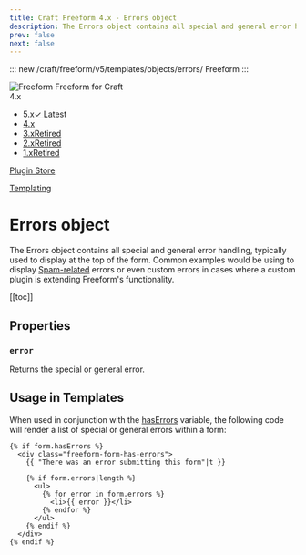 ```yaml
---
title: Craft Freeform 4.x - Errors object
description: The Errors object contains all special and general error handling, typically used to display at the top of the form.
prev: false
next: false
---
```


<meta property="og:image" content="https://docs.solspace.com/extras/social/craft/freeform/freeform.png" />

::: new /craft/freeform/v5/templates/objects/errors/
Freeform
:::

<div id="pr-heading">
    <img src="https://docs.solspace.com/extras/icons/products/freeform-icon.png" alt="Freeform" class="pr-image">
    <span class="pr-name">Freeform</span>
    <span class="pr-category">for Craft</span>
    <div class="pr-v-wrapper">
        <div class="pr-v">
            <span class="pr-v-v">4.x</span>
            <span class="pr-v-arrow arrow down"></span>
        </div>
        <ul class="pr-v-list">
            <li><a href="/craft/freeform/v5/">5.x<span class="pr-v-type pr-latest">✓ Latest</span></a></li>
            <li><a href="/craft/freeform/v4/">4.x</a></li>
            <li><a href="/craft/freeform/v3/">3.x<span class="pr-v-type pr-retired">Retired</span></a></li>
            <li><a href="/craft/freeform/v2/">2.x<span class="pr-v-type pr-retired">Retired</span></a></li>
            <li><a href="/craft/freeform/v1/">1.x<span class="pr-v-type pr-retired">Retired</span></a></li>
        </ul>
    </div>
    <div class="pr-buy">
        <a href="https://plugins.craftcms.com/freeform" class="button button-blue"><span class="external-url">Plugin Store</span></a>
    </div>
</div>

<span class="page-section"><a href="/craft/freeform/v4/templates/">Templating</a></span>

# Errors object

The Errors object contains all special and general error handling, typically used to display at the top of the form. Common examples would be using to display [Spam-related](../../overview/spam-protection.md) errors or even custom errors in cases where a custom plugin is extending Freeform's functionality.


[[toc]]


## Properties

### `error`
Returns the special or general error.


## Usage in Templates

When used in conjunction with the [hasErrors](./form.md#prop-hasErrors) variable, the following code will render a list of special or general errors within a form:

``` twig
{% if form.hasErrors %}
  <div class="freeform-form-has-errors">
    {{ "There was an error submitting this form"|t }}

    {% if form.errors|length %}
      <ul>
        {% for error in form.errors %}
          <li>{{ error }}</li>
        {% endfor %}
      </ul>
    {% endif %}
  </div>
{% endif %}
```
